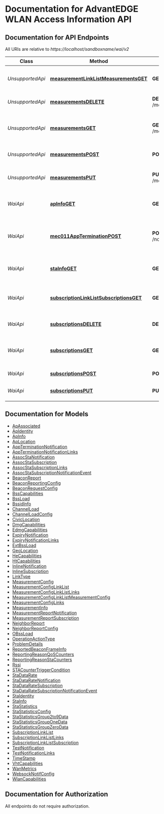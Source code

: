 # Documentation for AdvantEDGE WLAN Access Information API

<a name="documentation-for-api-endpoints"></a>
## Documentation for API Endpoints

All URIs are relative to *https://localhost/sandboxname/wai/v2*

Class | Method | HTTP request | Description
------------ | ------------- | ------------- | -------------
*UnsupportedApi* | [**measurementLinkListMeasurementsGET**](Apis/UnsupportedApi.md#measurementlinklistmeasurementsget) | **GET** /measurements | Retrieve information on measurements configuration
*UnsupportedApi* | [**measurementsDELETE**](Apis/UnsupportedApi.md#measurementsdelete) | **DELETE** /measurements/{measurementConfigId} | Cancel a measurement configuration
*UnsupportedApi* | [**measurementsGET**](Apis/UnsupportedApi.md#measurementsget) | **GET** /measurements/{measurementConfigId} | Retrieve information on an existing measurement configuration
*UnsupportedApi* | [**measurementsPOST**](Apis/UnsupportedApi.md#measurementspost) | **POST** /measurements | Create a new measurement configuration
*UnsupportedApi* | [**measurementsPUT**](Apis/UnsupportedApi.md#measurementsput) | **PUT** /measurements/{measurementConfigId} | Modify an existing measurement configuration
*WaiApi* | [**apInfoGET**](Apis/WaiApi.md#apinfoget) | **GET** /queries/ap/ap_information | Retrieve information on existing Access Points
*WaiApi* | [**mec011AppTerminationPOST**](Apis/WaiApi.md#mec011appterminationpost) | **POST** /notifications/mec011/appTermination | MEC011 Application Termination notification for self termination
*WaiApi* | [**staInfoGET**](Apis/WaiApi.md#stainfoget) | **GET** /queries/sta/sta_information | Retrieve information on existing Stations
*WaiApi* | [**subscriptionLinkListSubscriptionsGET**](Apis/WaiApi.md#subscriptionlinklistsubscriptionsget) | **GET** /subscriptions | Retrieve information on subscriptions for notifications
*WaiApi* | [**subscriptionsDELETE**](Apis/WaiApi.md#subscriptionsdelete) | **DELETE** /subscriptions/{subscriptionId} | Cancel an existing subscription
*WaiApi* | [**subscriptionsGET**](Apis/WaiApi.md#subscriptionsget) | **GET** /subscriptions/{subscriptionId} | Retrieve information on current specific subscription
*WaiApi* | [**subscriptionsPOST**](Apis/WaiApi.md#subscriptionspost) | **POST** /subscriptions | Create a new subscription
*WaiApi* | [**subscriptionsPUT**](Apis/WaiApi.md#subscriptionsput) | **PUT** /subscriptions/{subscriptionId} | Modify an existing subscription


<a name="documentation-for-models"></a>
## Documentation for Models

 - [ApAssociated](./Models/ApAssociated.md)
 - [ApIdentity](./Models/ApIdentity.md)
 - [ApInfo](./Models/ApInfo.md)
 - [ApLocation](./Models/ApLocation.md)
 - [AppTerminationNotification](./Models/AppTerminationNotification.md)
 - [AppTerminationNotificationLinks](./Models/AppTerminationNotificationLinks.md)
 - [AssocStaNotification](./Models/AssocStaNotification.md)
 - [AssocStaSubscription](./Models/AssocStaSubscription.md)
 - [AssocStaSubscriptionLinks](./Models/AssocStaSubscriptionLinks.md)
 - [AssocStaSubscriptionNotificationEvent](./Models/AssocStaSubscriptionNotificationEvent.md)
 - [BeaconReport](./Models/BeaconReport.md)
 - [BeaconReportingConfig](./Models/BeaconReportingConfig.md)
 - [BeaconRequestConfig](./Models/BeaconRequestConfig.md)
 - [BssCapabilities](./Models/BssCapabilities.md)
 - [BssLoad](./Models/BssLoad.md)
 - [BssidInfo](./Models/BssidInfo.md)
 - [ChannelLoad](./Models/ChannelLoad.md)
 - [ChannelLoadConfig](./Models/ChannelLoadConfig.md)
 - [CivicLocation](./Models/CivicLocation.md)
 - [DmgCapabilities](./Models/DmgCapabilities.md)
 - [EdmgCapabilities](./Models/EdmgCapabilities.md)
 - [ExpiryNotification](./Models/ExpiryNotification.md)
 - [ExpiryNotificationLinks](./Models/ExpiryNotificationLinks.md)
 - [ExtBssLoad](./Models/ExtBssLoad.md)
 - [GeoLocation](./Models/GeoLocation.md)
 - [HeCapabilities](./Models/HeCapabilities.md)
 - [HtCapabilities](./Models/HtCapabilities.md)
 - [InlineNotification](./Models/InlineNotification.md)
 - [InlineSubscription](./Models/InlineSubscription.md)
 - [LinkType](./Models/LinkType.md)
 - [MeasurementConfig](./Models/MeasurementConfig.md)
 - [MeasurementConfigLinkList](./Models/MeasurementConfigLinkList.md)
 - [MeasurementConfigLinkListLinks](./Models/MeasurementConfigLinkListLinks.md)
 - [MeasurementConfigLinkListMeasurementConfig](./Models/MeasurementConfigLinkListMeasurementConfig.md)
 - [MeasurementConfigLinks](./Models/MeasurementConfigLinks.md)
 - [MeasurementInfo](./Models/MeasurementInfo.md)
 - [MeasurementReportNotification](./Models/MeasurementReportNotification.md)
 - [MeasurementReportSubscription](./Models/MeasurementReportSubscription.md)
 - [NeighborReport](./Models/NeighborReport.md)
 - [NeighborReportConfig](./Models/NeighborReportConfig.md)
 - [OBssLoad](./Models/OBssLoad.md)
 - [OperationActionType](./Models/OperationActionType.md)
 - [ProblemDetails](./Models/ProblemDetails.md)
 - [ReportedBeaconFrameInfo](./Models/ReportedBeaconFrameInfo.md)
 - [ReportingReasonQoSCounters](./Models/ReportingReasonQoSCounters.md)
 - [ReportingReasonStaCounters](./Models/ReportingReasonStaCounters.md)
 - [Rssi](./Models/Rssi.md)
 - [STACounterTriggerCondition](./Models/STACounterTriggerCondition.md)
 - [StaDataRate](./Models/StaDataRate.md)
 - [StaDataRateNotification](./Models/StaDataRateNotification.md)
 - [StaDataRateSubscription](./Models/StaDataRateSubscription.md)
 - [StaDataRateSubscriptionNotificationEvent](./Models/StaDataRateSubscriptionNotificationEvent.md)
 - [StaIdentity](./Models/StaIdentity.md)
 - [StaInfo](./Models/StaInfo.md)
 - [StaStatistics](./Models/StaStatistics.md)
 - [StaStatisticsConfig](./Models/StaStatisticsConfig.md)
 - [StaStatisticsGroup2to9Data](./Models/StaStatisticsGroup2to9Data.md)
 - [StaStatisticsGroupOneData](./Models/StaStatisticsGroupOneData.md)
 - [StaStatisticsGroupZeroData](./Models/StaStatisticsGroupZeroData.md)
 - [SubscriptionLinkList](./Models/SubscriptionLinkList.md)
 - [SubscriptionLinkListLinks](./Models/SubscriptionLinkListLinks.md)
 - [SubscriptionLinkListSubscription](./Models/SubscriptionLinkListSubscription.md)
 - [TestNotification](./Models/TestNotification.md)
 - [TestNotificationLinks](./Models/TestNotificationLinks.md)
 - [TimeStamp](./Models/TimeStamp.md)
 - [VhtCapabilities](./Models/VhtCapabilities.md)
 - [WanMetrics](./Models/WanMetrics.md)
 - [WebsockNotifConfig](./Models/WebsockNotifConfig.md)
 - [WlanCapabilities](./Models/WlanCapabilities.md)


<a name="documentation-for-authorization"></a>
## Documentation for Authorization

All endpoints do not require authorization.
